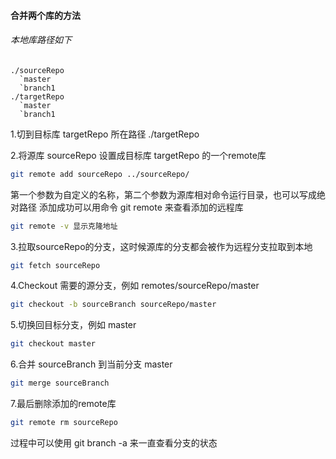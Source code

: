 #### 合并两个库的方法
###### 本地库路径如下

```
./sourceRepo
  `master
  `branch1
./targetRepo
  `master
  `branch1
```
1.切到目标库 targetRepo 所在路径 ./targetRepo

2.将源库 sourceRepo 设置成目标库 targetRepo 的一个remote库
```bash
git remote add sourceRepo ../sourceRepo/
```
第一个参数为自定义的名称，第二个参数为源库相对命令运行目录，也可以写成绝对路径
添加成功可以用命令 git remote 来查看添加的远程库
```bash
git remote -v 显示克隆地址
```

3.拉取sourceRepo的分支，这时候源库的分支都会被作为远程分支拉取到本地
```bash
git fetch sourceRepo
```

4.Checkout 需要的源分支，例如 remotes/sourceRepo/master
```bash
git checkout -b sourceBranch sourceRepo/master
```

5.切换回目标分支，例如 master
```bash
git checkout master
```

6.合并 sourceBranch 到当前分支 master 
```bash
git merge sourceBranch
```

7.最后删除添加的remote库
```bash
git remote rm sourceRepo
```

过程中可以使用 git branch -a 来一直查看分支的状态
